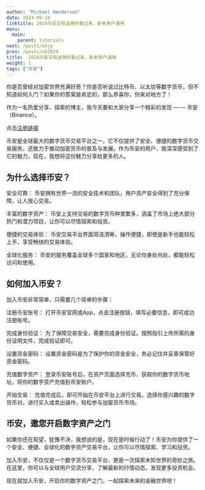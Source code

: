 ```yaml
---
author: "Michael Henderson"
date: 2024-09-18
linktitle: 2024币安没有返佣的看过来，新老用户通用
menu:
  main:
    parent: tutorials
next: /posts/okjy
prev: /posts/ok2024
title:  2024币安没有返佣的看过来，新老用户通用
weight: 1
tags: ["币安"]
---
```



你是否曾经对加密世界充满好奇？你是否听说过比特币、以太坊等数字货币，但不知道如何入门？如果你的答案是肯定的，那么恭喜你，你来对地方了！

作为一名热爱分享、探索的博主，我今天要和大家分享一个精彩的发现 — — 币安（Binance）。

点击[注册链接](https://www.binance.com/zh-CN/join?ref=CS7MMKKE)

币安是全球最大的数字货币交易平台之一，它不仅提供了安全、便捷的数字货币交易服务，还致力于推动加密货币的普及与发展。作为币安的用户，我深深感受到了它的魅力，现在，我想将这份魅力分享给更多的人。

## 为什么选择币安？

安全可靠： 币安拥有世界一流的安全技术和团队，用户资产安全得到了充分保障，让人放心交易。

丰富的数字资产： 币安上支持交易的数字货币种类繁多，涵盖了市场上绝大部分热门和潜力项目，让你可以尽情探索和投资。

便捷的交易体验： 币安交易平台界面简洁清晰，操作便捷，即使是新手也能轻松上手，享受畅快的交易体验。

全球化服务： 币安的服务覆盖全球多个国家和地区，无论你身处何处，都能轻松访问和使用。

## 如何加入币安？

加入币安非常简单，只需要几个简单的步骤：

注册币安账号： 打开币安官网或App，点击注册按钮，填写必要信息，即可成功注册账号。

完成身份验证： 为了保障交易安全，需要完成身份验证。按照指引上传所需的身份证明文件，完成验证即可。

设置资金密码： 设置资金密码是为了保护你的资金安全，务必记住并妥善保管好资金密码。

充值数字资产： 登录币安账号后，在资产页面选择充币，获取你的数字货币地址，将你的数字资产充值到币安账户。

开始交易： 充值完成后，即可开始在币安平台上进行交易。选择你感兴趣的数字货币对，进行买入或卖出操作，轻松参与加密货币市场。


## 币安，邀您开启数字资产之门

如果你还在观望，犹豫不决，我想说的是，现在是时候行动了！币安为你提供了一个安全、便捷、全球化的数字资产交易平台，让你可以尽情探索、学习和投资。

加入币安，不仅仅是一个数字货币交易平台，更是一次探索未知世界的奇妙之旅。在这里，你可以与全球用户交流分享，了解最新的行情动态，发现更多投资机会。

现在就加入币安，开启你的数字资产之门，一起探索未来的金融世界吧！